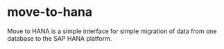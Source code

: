 move-to-hana
============

Move to HANA is a simple interface for simple migration of data from one database to the SAP HANA platform.